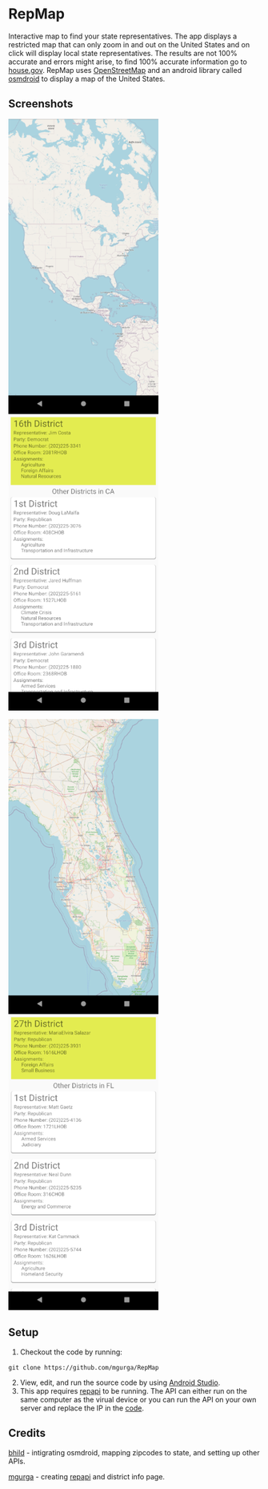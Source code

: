 # RepMap
Interactive map to find your state representatives. 
The app displays a restricted map that can only zoom in and out on the United States and on click will display local state representatives.
The results are not 100% accurate and errors might arise, to find 100% accurate information go to [house.gov](https://www.house.gov/representatives/find-your-representative).
RepMap uses [OpenStreetMap](https://www.openstreetmap.org/about) and an android library called [osmdroid](https://github.com/osmdroid/osmdroid) to display a map of the United States.

## Screenshots
<img alt="USA Map" src="https://github.com/mgurga/RepMap/blob/master/docs/usa.png" width="300px"> <img alt="California Districts" src="https://github.com/mgurga/RepMap/blob/master/docs/californiadistricts.png" width="300px"> 

<img alt="Florida" src="https://github.com/mgurga/RepMap/blob/master/docs/florida.png" width="300px"> <img alt="Florida Districts" src="https://github.com/mgurga/RepMap/blob/master/docs/floridadistricts.png" width="300px">

## Setup
1. Checkout the code by running:
```
git clone https://github.com/mgurga/RepMap
```
2. View, edit, and run the source code by using [Android Studio](https://developer.android.com/studio).
3. This app requires [repapi](https://github.com/mgurga/repapi) to be running.
The API can either run on the same computer as the virual device or you can run the API on your own server and replace the IP in the [code](https://github.com/mgurga/RepMap/blob/master/app/src/main/java/com/example/myapplication/GetFromAPI.java#L52).

## Credits
[bhild](https://github.com/bhild) - intigrating osmdroid, mapping zipcodes to state, and setting up other APIs.

[mgurga](https://github.com/mgurga) - creating [repapi](https://github.com/mgurga/repapi) and district info page.
